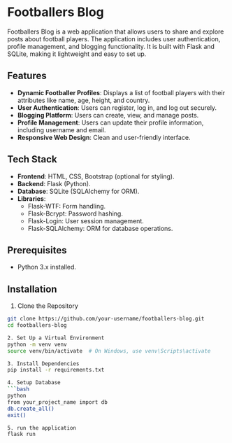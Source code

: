 # Footballers Blog

Footballers Blog is a web application that allows users to share and explore posts about football players. The application includes user authentication, profile management, and blogging functionality. It is built with Flask and SQLite, making it lightweight and easy to set up.

## Features
- **Dynamic Footballer Profiles**: Displays a list of football players with their attributes like name, age, height, and country.
- **User Authentication**: Users can register, log in, and log out securely.
- **Blogging Platform**: Users can create, view, and manage posts.
- **Profile Management**: Users can update their profile information, including username and email.
- **Responsive Web Design**: Clean and user-friendly interface.

## Tech Stack
- **Frontend**: HTML, CSS, Bootstrap (optional for styling).
- **Backend**: Flask (Python).
- **Database**: SQLite (SQLAlchemy for ORM).
- **Libraries**:
  - Flask-WTF: Form handling.
  - Flask-Bcrypt: Password hashing.
  - Flask-Login: User session management.
  - Flask-SQLAlchemy: ORM for database operations.

## Prerequisites
- Python 3.x installed.

## Installation

1. Clone the Repository
```bash
git clone https://github.com/your-username/footballers-blog.git
cd footballers-blog

2. Set Up a Virtual Environment
python -m venv venv
source venv/bin/activate  # On Windows, use venv\Scripts\activate

3. Install Dependencies
pip install -r requirements.txt

4. Setup Database
```bash
python
from your_project_name import db
db.create_all()
exit()

5. run the application
flask run






 
 
